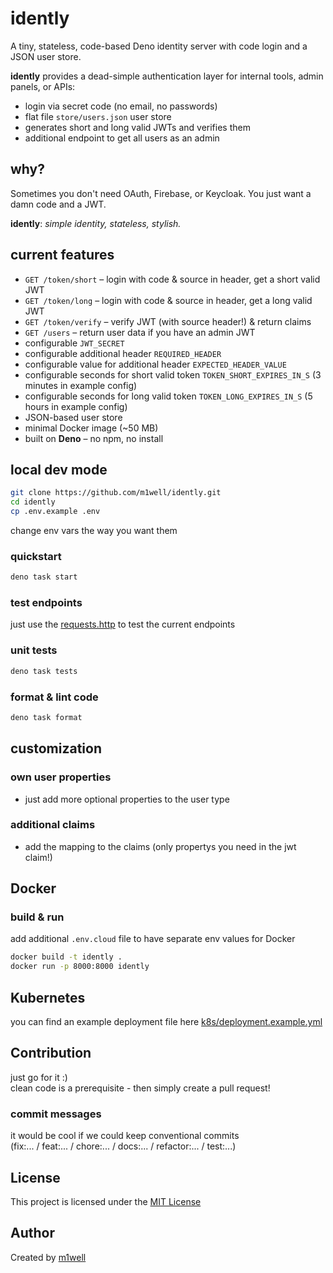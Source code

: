 # idently

A tiny, stateless, code-based Deno identity server with code login and a JSON
user store.

**idently** provides a dead-simple authentication layer for internal tools,
admin panels, or APIs:

- login via secret code (no email, no passwords)
- flat file `store/users.json` user store
- generates short and long valid JWTs and verifies them
- additional endpoint to get all users as an admin

## why?

Sometimes you don't need OAuth, Firebase, or Keycloak. You just want a damn code
and a JWT.

**idently**: _simple identity, stateless, stylish._

## current features

- `GET /token/short` – login with code & source in header, get a short valid JWT
- `GET /token/long` – login with code & source in header, get a long valid JWT
- `GET /token/verify` – verify JWT (with source header!) & return claims
- `GET /users` – return user data if you have an admin JWT
- configurable `JWT_SECRET`
- configurable additional header `REQUIRED_HEADER`
- configurable value for additional header `EXPECTED_HEADER_VALUE`
- configurable seconds for short valid token `TOKEN_SHORT_EXPIRES_IN_S` (3
  minutes in example config)
- configurable seconds for long valid token `TOKEN_LONG_EXPIRES_IN_S` (5 hours
  in example config)
- JSON-based user store
- minimal Docker image (~50 MB)
- built on **Deno** – no npm, no install

## local dev mode

```bash
git clone https://github.com/m1well/idently.git
cd idently
cp .env.example .env
```

change env vars the way you want them

### quickstart

```bash
deno task start
```

### test endpoints

just use the [requests.http](requests.http) to test the current endpoints

### unit tests

```bash
deno task tests
```

### format & lint code

```bash
deno task format
```

## customization

### own user properties

- just add more optional properties to the user type

### additional claims

- add the mapping to the claims (only propertys you need in the jwt claim!)

## Docker

### build & run

add additional `.env.cloud` file to have separate env values for Docker

```bash
docker build -t idently .
docker run -p 8000:8000 idently
```

## Kubernetes

you can find an example deployment file here
[k8s/deployment.example.yml](k8s/deployment.example.yml)

## Contribution

just go for it :)\
clean code is a prerequisite - then simply create a pull request!

### commit messages

it would be cool if we could keep conventional commits\
(fix:... / feat:... / chore:... / docs:... / refactor:... / test:...)

## License

This project is licensed under the [MIT License](LICENSE)

## Author

Created by [m1well](https://m1well.com)
